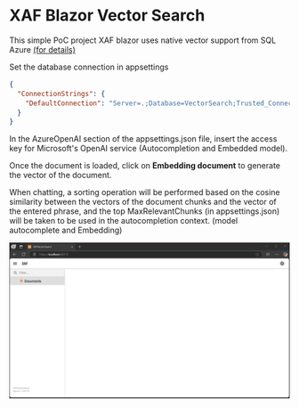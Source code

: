# XAF Blazor Vector Search

This simple PoC project XAF blazor uses native vector support from SQL Azure [(for details)](https://learn.microsoft.com/en-us/sql/t-sql/functions/vector-functions-transact-sql?view=azuresqldb-current)

Set the database connection in appsettings

```json
{
  "ConnectionStrings": {
	"DefaultConnection": "Server=.;Database=VectorSearch;Trusted_Connection=True;MultipleActiveResultSets=true"
  }
}
```	

In the AzureOpenAI section of the appsettings.json file, insert the access key for Microsoft's OpenAI service (Autocompletion and Embedded model).

Once the document is loaded, click on **Embedding document** to generate the vector of the document.

When chatting, a sorting operation will be performed based on the cosine similarity between the vectors of the document chunks and the vector of the entered phrase, and the top MaxRelevantChunks (in appsettings.json) will be taken to be used in the autocompletion context.
(model autocomplete and Embedding)


![Vector Search](Media/VectorSearch.gif)
